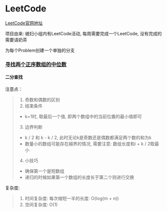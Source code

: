 # LeetCode

[LeetCode官网地址](https://leetcode.com/problemset/algorithms/)

项目由来: 媳妇小组内有LeetCode活动, 每周需要完成一个LeetCode, 没有完成的需要请奶茶

为每个Problem创建一个单独的分支

### [寻找两个正序数组的中位数](https://leetcode.cn/problems/median-of-two-sorted-arrays/)
#### 二分查找
注意点：
> 1. 奇数和偶数的区别
> 2. 结束条件
>   * k=1时, 取最后一个值, 即两个数组中的当前位置的最小值即可
> 3. 边界判断
>   *  k / 2 和 k - k / 2, 此时无论k是奇数还是偶数都满足两个数的和为k
>   * 数量小的数组可能存在越界的情况, 需要注意: 数组长度和i + k / 2取最小
> 4. 小技巧
>   * 确保第一个是短数组
>   * 递归的时候如果第一个数组的长度长于第二个则进行交换

复杂度:
> 1. 时间复杂度: 每次缩短一半的长度: O(log(m + n))
> 2. 空间复杂度: O(1)